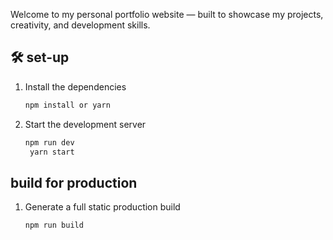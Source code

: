 Welcome to my personal portfolio website — built to showcase my projects, creativity, and development skills.


## 🛠 set-up

1. Install the dependencies

   ```sh
   npm install or yarn
   ```

2. Start the development server

   ```sh
   npm run dev
    yarn start
   ```

##  build for production

1. Generate a full static production build

   ```sh
   npm run build
   ```
